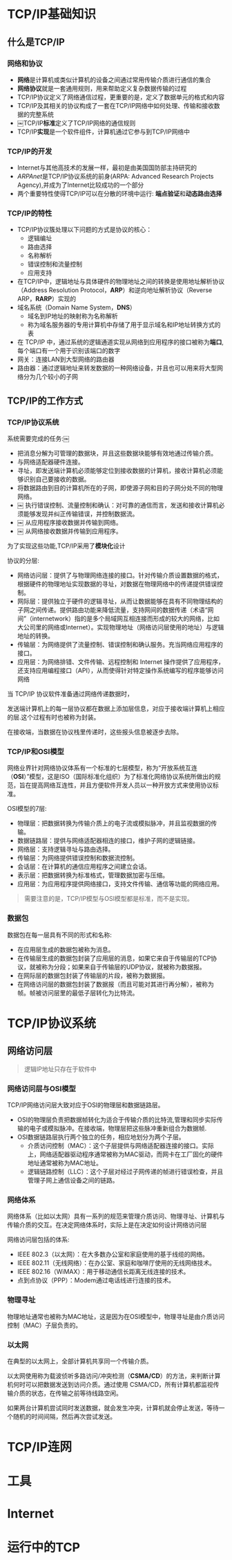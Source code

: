 # TCP/IP基础知识

## 什么是TCP/IP

### 网络和协议

* **网络**是计算机或类似计算机的设备之间通过常用传输介质进行通信的集合
* **网络协议**就是一套通用规则，用来帮助定义复杂数据传输的过程
* TCP/IP协议定义了网络通信过程，更重要的是，定义了数据单元的格式和内容
* TCP/IP及其相关的协议构成了一套在TCP/IP网络中如何处理、传输和接收数据的完整系统
* ￼TCP/IP**标准**定义了TCP/IP网络的通信规则
* TCP/IP**实现**是一个软件组件，计算机通过它参与到TCP/IP网络中

### TCP/IP的开发

* Internet与其他高技术的发展一样，最初是由美国国防部主持研究的
* *ARPAnet*是TCP/IP协议系统的前身(ARPA: Advanced Research Projects Agency),并成为了Internet比较成功的一个部分
* 两个重要特性使得TCP/IP可以在分散的环境中运行: **端点验证**和**动态路由选择**

### TCP/IP的特性

* TCP/IP协议簇处理以下问题的方式是协议的核心：
  * 逻辑编址
  * 路由选择
  * 名称解析
  * 错误控制和流量控制
  * 应用支持
* 在TCP/IP中，逻辑地址与具体硬件的物理地址之间的转换是使用地址解析协议（Address Resolution Protocol，**ARP**）和逆向地址解析协议（Reverse ARP，**RARP**）实现的
* 域名系统（Domain Name System，**DNS**）
  * 域名到IP地址的映射称为名称解析
  * 称为域名服务器的专用计算机中存储了用于显示域名和IP地址转换方式的表
* 在 TCP/IP 中，通过系统的逻辑通道实现从网络到应用程序的接口被称为**端口**,每个端口有一个用于识别该端口的数字
* 网关：连接LAN到大型网络的路由器
* 路由器：通过逻辑地址来转发数据的一种网络设备，并且也可以用来将大型网络分为几个较小的子网

## TCP/IP的工作方式

### TCP/IP协议系统

系统需要完成的任务:￼ 

* 把消息分解为可管理的数据块，并且这些数据块能够有效地通过传输介质。
* 与网络适配器硬件连接。
* 寻址，即发送端计算机必须能够定位到接收数据的计算机，接收计算机必须能够识别自己要接收的数据。
*  将数据路由到目的计算机所在的子网，即使源子网和目的子网分处不同的物理网络。
* ￼ 执行错误控制、流量控制和确认：对可靠的通信而言，发送和接收计算机必须能够发现并纠正传输错误，并控制数据流。
* ￼ 从应用程序接收数据并传输到网络。
* ￼ 从网络接收数据并传输到应用程序。

为了实现这些功能,TCP/IP采用了**模块化**设计

协议的分层:

* 网络访问层：提供了与物理网络连接的接口。针对传输介质设置数据的格式，根据硬件的物理地址实现数据的寻址，对数据在物理网络中的传递提供错误控制。
* 网际层：提供独立于硬件的逻辑寻址，从而让数据能够在具有不同物理结构的子网之间传递。提供路由功能来降低流量，支持网间的数据传递（术语“网间”（internetwork）指的是多个局域网互相连接而形成的较大的网络，比如大公司里的网络或Internet）。实现物理地址（网络访问层使用的地址）与逻辑地址的转换。
* 传输层：为网络提供了流量控制、错误控制和确认服务。充当网络应用程序的接口。
* 应用层：为网络排错、文件传输、远程控制和 Internet 操作提供了应用程序，还支持应用编程接口（API），从而使得针对特定操作系统编写的程序能够访问网络

当 TCP/IP 协议软件准备通过网络传递数据时，

发送端计算机上的每一层协议都在数据上添加层信息，对应于接收端计算机上相应的层.这个过程有时也被称为封装。

在接收端，当数据在协议栈里传递时，这些报头信息被逐步去除。

### TCP/IP和OSI模型

网络业界针对网络协议体系有一个标准的七层模型，称为“开放系统互连（**OSI**）”模型，这是ISO（国际标准化组织）为了标准化网络协议系统所做出的规范，旨在提高网络互连性，并且方便软件开发人员以一种开放方式来使用协议标准。

OSI模型的7层:

* 物理层：把数据转换为传输介质上的电子流或模拟脉冲，并且监视数据的传输。
* 数据链路层：提供与网络适配器相连的接口，维护子网的逻辑链接。
* 网络层：支持逻辑寻址与路由选择。
* 传输层：为网络提供错误控制和数据流控制。
* 会话层：在计算机的通信应用程序之间建立会话。
* 表示层：把数据转换为标准格式，管理数据加密与压缩。
* 应用层：为应用程序提供网络接口，支持文件传输、通信等功能的网络应用。

> 需要注意的是，TCP/IP模型与OSI模型都是标准，而不是实现。

### 数据包

数据包在每一层具有不同的形式和名称:

* 在应用层生成的数据包被称为消息。
* 在传输层生成的数据包封装了应用层的消息，如果它来自于传输层的TCP协议，就被称为分段；如果来自于传输层的UDP协议，就被称为数据报。
* 在网际层的数据包封装了传输层的片段，被称为数据报。
* 在网络访问层的数据包封装了数据报（而且可能对其进行再分解），被称为帧。帧被访问层里的最低子层转化为比特流。

# TCP/IP协议系统

## 网络访问层

> 逻辑IP地址只存在于软件中

### 网络访问层与OSI模型

TCP/IP网络访问层大致对应于OSI的物理层和数据链路层。

* OSI的物理层负责把数据帧转化为适合于传输介质的比特流,管理和同步实际传输的电子或模拟脉冲。在接收端，物理层把这些脉冲重新组合为数据帧.
* OSI数据链路层执行两个独立的任务，相应地划分为两个子层。
  * 介质访问控制（MAC）：这个子层提供与网络适配器连接的接口。实际上，网络适配器驱动程序通常被称为MAC驱动，而网卡在工厂固化的硬件地址通常被称为MAC地址。
  * 逻辑链路控制（LLC）：这个子层对经过子网传递的帧进行错误检查，并且管理子网上通信设备之间的链路。

### 网络体系

网络体系（比如以太网）具有一系列的规范来管理介质访问、物理寻址、计算机与传输介质的交互。在决定网络体系时，实际上是在决定如何设计网络访问层

网络访问层包括的体系:

* IEEE 802.3（以太网）：在大多数办公室和家庭使用的基于线缆的网络。
* IEEE 802.11（无线网络）：在办公室、家庭和咖啡厅使用的无线网络技术。
* IEEE 802.16（WiMAX）：用于移动通信长距离无线连接的技术。
* 点到点协议（PPP）：Modem通过电话线进行连接的技术。

### 物理寻址

物理地址通常也被称为MAC地址，这是因为在OSI模型中，物理寻址是由介质访问控制（MAC）子层负责的。

### 以太网

在典型的以太网上，全部计算机共享同一个传输介质。

以太网使用称为载波侦听多路访问/冲突检测（**CSMA/CD**）的方法，来判断计算机何时可以把数据发送到访问介质。通过使用 CSMA/CD，所有计算机都监视传输介质的状态，在传输之前等待线路空闲。

如果两台计算机尝试同时发送数据，就会发生冲突，计算机就会停止发送，等待一个随机的时间间隔，然后再次尝试发送。

# TCP/IP连网

# 工具

# Internet

# 运行中的TCP
